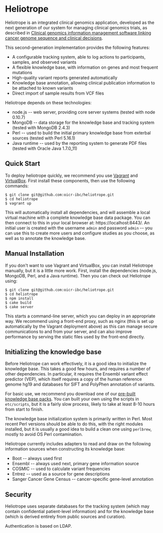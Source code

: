 Heliotrope
==========

Heliotrope is an integrated clinical genomics application, developed as the next generation of our
system for managing clinical genomics trials, as described in 
[Clinical genomics information management software linking cancer genome sequence and clinical decisions](http://www.ncbi.nlm.nih.gov/pubmed/23603536).

This second-generation implementation provides the following features:

*  A configurable tracking system, able to log actions to participants, samples, and observed variants
*  A flexible knowledge base, with information on genes and most frequent mutations
*  High-quality variant reports generated automatically
*  Knowledge base annotation, allowing clinical publication information to be attached to known variants
*  Direct import of sample results from VCF files

Heliotrope depends on these technologies:

*  node.js -- web server, providing core server systems (tested with node 0.10.7)
*  MongoDB -- data storage for the knowledge base and tracking system (tested with MongoDB 2.4.3)
*  Perl -- used to build the initial primary knowledge base from exterbal sources (tested with Perl 5.16.1)
*  Java runtime -- used by the reporting system to generate PDF files (tested with Oracle Java 1.7.0_11)


Quick Start
-----------

To deploy heliotrope quickly, we recommend you use [Vagrant](http://www.vagrantup.com/‎) and [VirtualBox](https://www.virtualbox.org/‎).
First install these components, then use the following commands:

```shell
$ git clone git@github.com:oicr-ibc/heliotrope.git
$ cd heliotrope
$ vagrant up
```

This will automatically install all dependencies, and will assemble a local virtual machine with a complete
knowledge base data package. You can then connect to this in your local browser at: https://localhost:8443/. 
An initial user is created with the username `admin` and password `admin` -- you can use this to create more
users and configure studies as you choose, as well as to annotate the knowledge base.


Manual Installation
-------------------

If you don't want to use Vagrant and VirtualBox, you can install Heliotrope manually, but it is a little more work.
First, install the dependencies (node.js, MongoDB, Perl, and a Java runtime). Then you can check out Heliotrope using:

```shell
$ git clone git@github.com:oicr-ibc/heliotrope.git
$ cd heliotrope
$ npm install
$ cake build
$ cake server
```

This starts a command-line server, which you can deploy in an appropriate way. We recommend using a front-end 
proxy, such as nginx (this is set up automatically by the Vagrant deployment above) as this can manage secure
communications to and from your server, and can also improve performance by serving the static files used by
the front-end directly. 


Initializing the knowledge base
-------------------------------

Before Heliotrope can work effectively, it is a good idea to initialize the knowledge base. This takes a good
few hours, and requires a number of other dependencies. In particular, it requires the Ensembl variant 
effect predictor (VEP), which itself requires a copy of the human reference genome hg19 and databases for
SIFT and PolyPhen annotation of variants. 

For basic use, we recommend you download one of our [pre-built knowledge base packs](https://github.com/oicr-ibc/heliotrope/wiki/Knowledge-base). 
You can built your own using the scripts in `etc/scripts`, but it is a fairly slow process, likely to take at least 
8-10 hours from start to finish. 

The knowledge base initialization system is primarily written in Perl. Most recent Perl versions should be
able to do this, with the right modules installed, but it is usually a good idea to build a clean one using
`perlbrew`, mostly to avoid OS Perl contamination. 

Heliotrope currently includes adapters to read and draw on the following information sources when constructing
its knowledge base:

*  Boot -- always used first
*  Ensembl -- always used next, primary gene information source
*  COSMIC -- used to calculate variant frequencies
*  Entrez -- used as a source for gene descriptions
*  Sanger Cancer Gene Census -- cancer-specific gene-level annotation


Security
--------

Heliotrope uses separate databases for the tracking system (which may contain confidential patient-level information) and for the knowledge base (which
is derived entirely from public sources and curation). 

Authentication is based on LDAP. 

